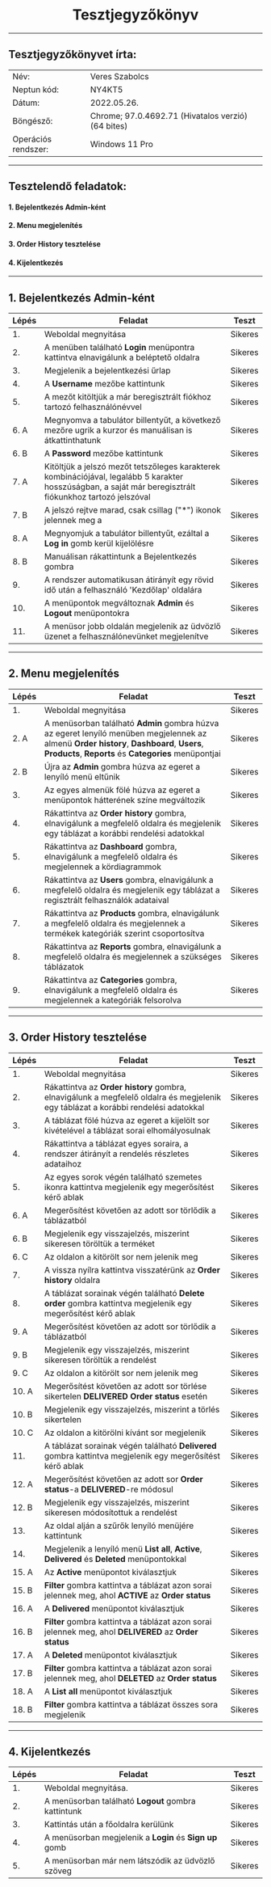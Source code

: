 # <div align="center">Tesztjegyzőkönyv </div>
<hr>

## Tesztjegyzőkönyvet írta:
|  | |
| --- | --- |
| Név: | Veres Szabolcs  |
| Neptun kód: | NY4KT5|
| Dátum: | 2022.05.26. |
| Böngésző: | Chrome; 97.0.4692.71 (Hivatalos verzió) (64 bites)|
| Operációs rendszer: | Windows 11 Pro |

<hr> 

## Tesztelendő feladatok:
#### 1.	Bejelentkezés Admin-ként
#### 2.	Menu megjelenítés
#### 3.	**Order History** tesztelése
#### 4.	Kijelentkezés


<hr>


## 1. Bejelentkezés Admin-ként 
|Lépés| Feladat | Teszt |
| --- | ------- | ----------- |
| 1.    | Weboldal megnyitása | Sikeres|
| 2.    | A menüben található **Login** menüpontra kattintva elnavigálunk a beléptető oldalra |Sikeres|
| 3.    | Megjelenik a bejelentkezési űrlap |Sikeres|
| 4.    | A **Username** mezőbe kattintunk |Sikeres|
| 5.    | A mezőt kitöltjük a már beregisztrált fiókhoz tartozó felhasználónévvel |Sikeres|
| 6.  A | Megnyomva a tabulátor billentyűt, a következő mezőre ugrik a kurzor és manuálisan is átkattinthatunk |Sikeres|
| 6.  B | A **Password** mezőbe kattintunk |Sikeres|
| 7.  A | Kitöltjük a jelszó mezőt tetszőleges karakterek kombinációjával, legalább 5 karakter hosszúságban, a saját már beregisztrált fiókunkhoz tartozó jelszóval |Sikeres|
| 7. B | A jelszó rejtve marad, csak csillag ("*") ikonok jelennek meg a |Sikeres|
| 8. A | Megnyomjuk a tabulátor billentyűt, ezáltal a **Log in** gomb kerül kijelölésre |Sikeres|
| 8. B | Manuálisan rákattintunk a Bejelentkezés gombra |Sikeres|
| 9.   | A rendszer automatikusan átirányít egy rövid idő után a felhasználó 'Kezdőlap' oldalára |Sikeres|
| 10.  | A menüpontok megváltoznak **Admin** és **Logout** menüpontokra |Sikeres|
| 11.  | A menüsor jobb oldalán megjelenik az üdvözlő üzenet a felhasználónevünket megjelenítve  |Sikeres|

<hr>

## 2. Menu megjelenítés
|Lépés| Feladat | Teszt |
| --- | ------- | ----------- |
| 1.   | Weboldal megnyitása |Sikeres|
| 2.  A | A menüsorban található **Admin** gombra húzva az egeret lenyíló menüben megjelennek az almenü **Order history**, **Dashboard**, **Users**, **Products**, **Reports** és **Categories** menüpontjai  |Sikeres|
| 2.  B | Újra az **Admin** gombra húzva az egeret a lenyíló menü eltűnik |Sikeres|
| 3.   | Az egyes almenük fölé húzva az egeret a menüpontok hátterének színe megváltozik |Sikeres|
| 4.   | Rákattintva az **Order history** gombra, elnavigálunk a megfelelő oldalra és megjelenik egy táblázat a korábbi rendelési adatokkal |Sikeres|
| 5.   | Rákattintva az **Dashboard** gombra, elnavigálunk a megfelelő oldalra és megjelennek a kördiagrammok |Sikeres|
| 6.   | Rákattintva az **Users** gombra, elnavigálunk a megfelelő oldalra és megjelenik egy táblázat a regisztrált felhasználók adataival|Sikeres|
| 7.   | Rákattintva az **Products** gombra, elnavigálunk a megfelelő oldalra és megjelennek a termékek kategóriák szerint csoportosítva |Sikeres|
| 8.   | Rákattintva az **Reports** gombra, elnavigálunk a megfelelő oldalra és megjelennek a szükséges táblázatok|Sikeres|
| 9.   | Rákattintva az **Categories** gombra, elnavigálunk a megfelelő oldalra és megjelennek a kategóriák felsorolva |Sikeres|

<hr>

## 3. **Order History** tesztelése 
|Lépés| Feladat | Teszt |
| --- | ------- | ----------- |
| 1.    | Weboldal megnyitása |Sikeres|
| 2.   | Rákattintva az **Order history** gombra, elnavigálunk a megfelelő oldalra és megjelenik egy táblázat a korábbi rendelési adatokkal |Sikeres|
| 3.   | A táblázat fölé húzva az egeret a kijelölt sor kivételével a táblázat sorai elhomályosulnak |Sikeres|
| 4.   | Rákattintva a táblázat egyes soraira, a rendszer átirányít a rendelés részletes adataihoz|Sikeres|
| 5.   | Az egyes sorok végén található szemetes ikonra kattintva megjelenik egy megerősítést kérő ablak |Sikeres|
| 6.  A | Megerősítést követően az adott sor törlődik a táblázatból |Sikeres|
| 6.  B | Megjelenik egy visszajelzés, miszerint sikeresen töröltük a terméket|Sikeres|
| 6.  C | Az oldalon a kitörölt sor nem jelenik meg |Sikeres|
| 7.   | A vissza nyílra kattintva visszatérünk az **Order history** oldalra |Sikeres|
| 8.   | A táblázat sorainak végén található **Delete order** gombra kattintva megjelenik egy megerősítést kérő ablak|Sikeres|
| 9.  A | Megerősítést követően az adott sor törlődik a táblázatból |Sikeres|
| 9.  B | Megjelenik egy visszajelzés, miszerint sikeresen töröltük a rendelést|Sikeres|
| 9.  C | Az oldalon a kitörölt sor nem jelenik meg |Sikeres|
| 10.  A | Megerősítést követően az adott sor törlése sikertelen **DELIVERED** **Order status** esetén |Sikeres|
| 10.  B | Megjelenik egy visszajelzés, miszerint a törlés sikertelen|Sikeres|
| 10.  C | Az oldalon a kitörölni kívánt sor megjelenik |Sikeres|
| 11.   | A táblázat sorainak végén található **Delivered** gombra kattintva megjelenik egy megerősítést kérő ablak|Sikeres|
| 12.  A | Megerősítést követően az adott sor **Order status**-a **DELIVERED**-re módosul|Sikeres|
| 12.  B | Megjelenik egy visszajelzés, miszerint sikeresen módosítottuk a rendelést|Sikeres|
| 13.   | Az oldal alján a szűrők lenyíló menüjére kattintunk |Sikeres|
| 14.   | Megjelenik a lenyíló menü **List all**, **Active**, **Delivered** és **Deleted** menüpontokkal |Sikeres|
| 15.  A | Az **Active** menüpontot kiválasztjuk |Sikeres|
| 15.  B | **Filter** gombra kattintva a táblázat azon sorai jelennek meg, ahol **ACTIVE** az **Order status** |Sikeres|
| 16.  A | A **Delivered** menüpontot kiválasztjuk |Sikeres|
| 16.  B | **Filter** gombra kattintva a táblázat azon sorai jelennek meg, ahol **DELIVERED** az **Order status** |Sikeres|
| 17.  A | A **Deleted** menüpontot kiválasztjuk |Sikeres|
| 17.  B | **Filter** gombra kattintva a táblázat azon sorai jelennek meg, ahol **DELETED** az **Order status** |Sikeres|
| 18.  A | A **List all** menüpontot kiválasztjuk |Sikeres|
| 18.  B | **Filter** gombra kattintva a táblázat összes sora megjelenik |Sikeres|

<hr>

## 4. Kijelentkezés 
|Lépés| Feladat | Teszt|
| --- | ------- | ----------- |
| 1.   | Weboldal megnyitása. |Sikeres|
| 2.   | A menüsorban található **Logout** gombra kattintunk|Sikeres|
| 3.   | Kattintás után a főoldalra kerülünk |Sikeres|
| 4.   | A menüsorban megjelenik a **Login** és **Sign up** gomb |Sikeres|
| 5.   | A menüsorban már nem látszódik az üdvözlő szöveg |Sikeres|
